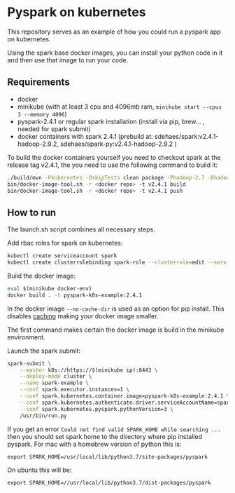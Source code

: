 # Pyspark on kubernetes

This repository serves as an example of how you could run a pyspark app on kubernetes.

Using the spark base docker images, you can install your python code in it and then use that image to run your code.


## Requirements

- docker
- minikube (with at least 3 cpu and 4096mb ram, `minikube start --cpus 3 --memory 4096`)
- pyspark-2.4.1 or regular spark installation (install via pip, brew... , needed for spark submit)
- docker containers with spark 2.4.1 (prebuild at: sdehaes/spark:v2.4.1-hadoop-2.9.2, sdehaes/spark-py:v2.4.1-hadoop-2.9.2 )

To build the docker containers yourself you need to checkout spark at the release tag v2.4.1, the you need to use the following command to build it:

```bash
./build/mvn -Pkubernetes -DskipTests clean package -Phadoop-2.7 -Dhadoop.version=2.9.2
bin/docker-image-tool.sh -r <docker repo> -t v2.4.1 build
bin/docker-image-tool.sh -r <docker repo> -t v2.4.1 push
```

## How to run

The launch.sh script combines all necessary steps.

Add rbac roles for spark on kubernetes:

```bash
kubectl create serviceaccount spark
kubectl create clusterrolebinding spark-role --clusterrole=edit --serviceaccount=default:spark --namespace=default
```

Build the docker image:

```bash
eval $(minikube docker-env)
docker build . -t pyspark-k8s-example:2.4.1
```

In the docker image `--no-cache-dir` is used as an option for pip install. This disables [caching](https://pip.pypa.io/en/stable/reference/pip_install/#caching) making your docker image smaller.

The first command makes certain the docker image is build in the minikube environment.

Launch the spark submit:

```bash
spark-submit \
    --master k8s://https://$(minikube ip):8443 \
    --deploy-mode cluster \
    --name spark-example \
    --conf spark.executor.instances=1 \
    --conf spark.kubernetes.container.image=pyspark-k8s-example:2.4.1 \
    --conf spark.kubernetes.authenticate.driver.serviceAccountName=spark \
    --conf spark.kubernetes.pyspark.pythonVersion=3 \
    /usr/bin/run.py
```

If you get an error `Could not find valid SPARK_HOME while searching ...` then you should set spark home to the directory where pip installed pyspark.
For mac with a homebrew version of python this is:

`export SPARK_HOME=/usr/local/lib/python3.7/site-packages/pyspark`

On ubuntu this will be:

`export SPARK_HOME=//usr/local/lib/python3.7/dist-packages/pyspark`

